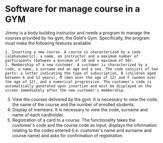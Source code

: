 # Software for manage course in a GYM

Jimmy is a body building instructor and needs a program to manage the courses provided by his gym, the Gold's Gym. Specifically, the program must make the following features available

	1. Inserting a new course. A course is characterized by a code (alphanumeric), a name, an instructor and a maximum number of
	participants (between a minimum of 10 and a maximum of 50).
	2. Membership of a new customer. A customer is characterized by a code, a name, a surname and an age and a sex. The code consists of two parts: a letter indicating the type of subscription, B (children aged between 6 and 12 years), M (men over the age of 12) and F (women over the age of 12), and a numerical progressive. The customer's code is automatically generated upon insertion and must be displayed on the screen immediately after the new customer's membership.
3. View the courses delivered by the gym. It is necessary to view the code, the name of the course and the number of enrolled students.
4. Display of members. It is necessary to view the code, surname and name of each cardholder.
5. Registration of a card to a course. The functionality takes the customer's code and the course code as input, displays the information relating to the codes entered (i.e. customer's name and surname and course name) and asks for confirmation of registration.
